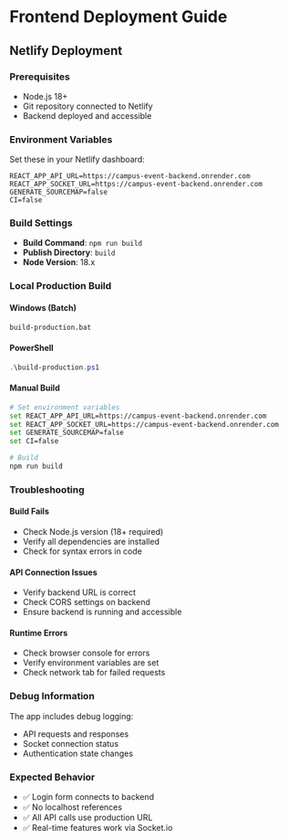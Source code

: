 # Frontend Deployment Guide

## Netlify Deployment

### Prerequisites
- Node.js 18+
- Git repository connected to Netlify
- Backend deployed and accessible

### Environment Variables
Set these in your Netlify dashboard:

```env
REACT_APP_API_URL=https://campus-event-backend.onrender.com
REACT_APP_SOCKET_URL=https://campus-event-backend.onrender.com
GENERATE_SOURCEMAP=false
CI=false
```

### Build Settings
- **Build Command**: `npm run build`
- **Publish Directory**: `build`
- **Node Version**: 18.x

### Local Production Build

#### Windows (Batch)
```bash
build-production.bat
```

#### PowerShell
```powershell
.\build-production.ps1
```

#### Manual Build
```bash
# Set environment variables
set REACT_APP_API_URL=https://campus-event-backend.onrender.com
set REACT_APP_SOCKET_URL=https://campus-event-backend.onrender.com
set GENERATE_SOURCEMAP=false
set CI=false

# Build
npm run build
```

### Troubleshooting

#### Build Fails
- Check Node.js version (18+ required)
- Verify all dependencies are installed
- Check for syntax errors in code

#### API Connection Issues
- Verify backend URL is correct
- Check CORS settings on backend
- Ensure backend is running and accessible

#### Runtime Errors
- Check browser console for errors
- Verify environment variables are set
- Check network tab for failed requests

### Debug Information
The app includes debug logging:
- API requests and responses
- Socket connection status
- Authentication state changes

### Expected Behavior
- ✅ Login form connects to backend
- ✅ No localhost references
- ✅ All API calls use production URL
- ✅ Real-time features work via Socket.io

